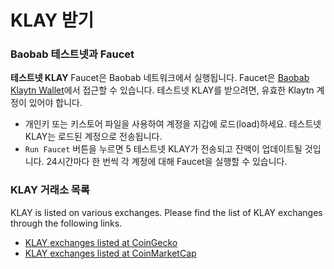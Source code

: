 # KLAY 받기 <a id="getting-klay"></a>

### Baobab 테스트넷과 Faucet <a id="baobab-testnet-and-faucet"></a>

**테스트넷 KLAY** Faucet은 Baobab 네트워크에서 실행됩니다. Faucet은 [Baobab Klaytn Wallet](https://baobab.wallet.klaytn.com)에서 접근할 수 있습니다. 테스트넷 KLAY를 받으려면, 유효한 Klaytn 계정이 있어야 합니다.

* 개인키 또는 키스토어 파일을 사용하여 계정을 지갑에 로드(load)하세요. 테스트넷 KLAY는 로드된 계정으로 전송됩니다.
* `Run Faucet` 버튼을 누르면 5 테스트넷 KLAY가 전송되고 잔액이 업데이트될 것입니다. 24시간마다 한 번씩 각 계정에 대해 Faucet을 실행할 수 있습니다.

### KLAY 거래소 목록 <a id="klay-exchange-list"></a>

KLAY is listed on various exchanges.  Please find the list of KLAY exchanges through the following links.

- [KLAY exchanges listed at CoinGecko](https://www.coingecko.com/en/coins/klay#markets)
- [KLAY exchanges listed at CoinMarketCap](https://coinmarketcap.com/currencies/klaytn/markets/)

